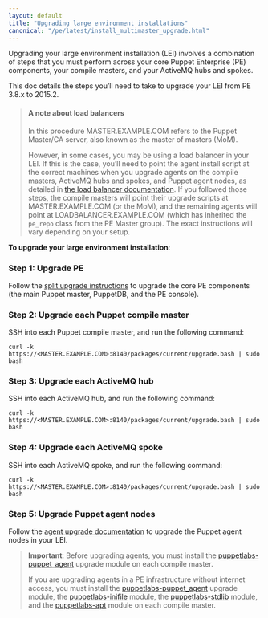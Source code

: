 ```yaml
---
layout: default
title: "Upgrading large environment installations"
canonical: "/pe/latest/install_multimaster_upgrade.html"
---
```


Upgrading your large environment installation (LEI) involves a combination of steps that you must perform across your core Puppet Enterprise (PE) components, your compile masters, and your ActiveMQ hubs and spokes.

This doc details the steps you’ll need to take to upgrade your LEI from PE 3.8.x to 2015.2.

>#### A note about load balancers
>
>In this procedure MASTER.EXAMPLE.COM refers to the Puppet Master/CA server, also known as the master of masters (MoM).
>
>However, in some cases, you may be using a load balancer in your LEI. If this is the case, you’ll need to point the agent install script at the correct machines when you upgrade agents on the compile masters, ActiveMQ hubs and spokes, and Puppet agent nodes, as detailed in [the load balancer documentation](./install_multimaster.html#using-load-balancers-in-a-large-environment-installation). If you followed those steps, the compile masters will point their upgrade scripts at MASTER.EXAMPLE.COM (or the MoM), and the remaining agents will point at LOADBALANCER.EXAMPLE.COM (which has inherited the `pe_repo` class from the PE Master group). The exact instructions will vary depending on your setup.

**To upgrade your large environment installation**:

### Step 1: Upgrade PE

Follow the [split upgrade instructions](./upgrade_split.html) to upgrade the core PE components (the main Puppet master, PuppetDB, and the PE console).

### Step 2: Upgrade each Puppet compile master

SSH into each Puppet compile master, and run the following command:

  `curl -k https://<MASTER.EXAMPLE.COM>:8140/packages/current/upgrade.bash | sudo bash`

### Step 3: Upgrade each ActiveMQ hub

SSH into each ActiveMQ hub, and run the following command:

  `curl -k https://<MASTER.EXAMPLE.COM>:8140/packages/current/upgrade.bash | sudo bash`

### Step 4: Upgrade each ActiveMQ spoke

SSH into each ActiveMQ spoke, and run the following command:

  `curl -k https://<MASTER.EXAMPLE.COM>:8140/packages/current/upgrade.bash | sudo bash`

### Step 5: Upgrade Puppet agent nodes

Follow the [agent upgrade documentation](./install_upgrading_agents.html) to upgrade the Puppet agent nodes in your LEI.

[apt]: https://forge.puppetlabs.com/puppetlabs/apt
[inifile]: https://forge.puppetlabs.com/puppetlabs/inifile
[stdlib]: https://forge.puppetlabs.com/puppetlabs/stdlib
[puppet_agent]: https://forge.puppetlabs.com/puppetlabs/puppet_agent

> **Important**: Before upgrading agents, you must install the [puppetlabs-puppet_agent][puppet_agent] upgrade module on each compile master.
>
>If you are upgrading agents in a PE infrastructure without internet access, you must install the [puppetlabs-puppet_agent][puppet_agent] upgrade module, the [puppetlabs-inifile][inifile] module, the [puppetlabs-stdlib][stdlib] module, and the [puppetlabs-apt][apt] module on each compile master.
